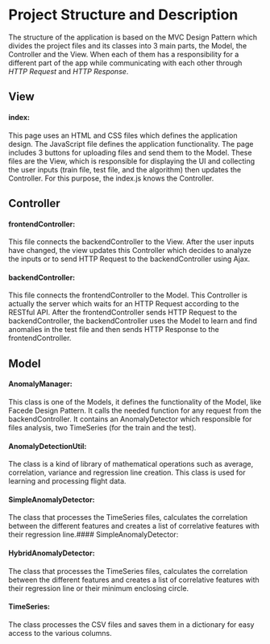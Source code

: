 # Project Structure and Description
The structure of the application is based on the MVC Design Pattern which divides the project files and its classes into 3 main parts, the Model, the Controller and the View. When each of them has a responsibility for a different part of the app while communicating with each other through *HTTP Request* and *HTTP Response*.

## View
#### index:
This page uses an HTML and CSS files which defines the application design. The JavaScript file defines the application functionality. The page includes 3 buttons for uploading files and send them to the Model. These files are the View, which is responsible for displaying the UI and collecting the user inputs (train file, test file, and the algorithm) then updates the Controller. For this purpose, the index.js knows the Controller.

## Controller
#### frontendController:
This file connects the backendController to the View. After the user inputs have changed, the view updates this Controller 
which decides to analyze the inputs or to send HTTP Request to the backendController using Ajax.

#### backendController:
This file connects the frontendController to the Model. This Controller is actually the server which waits for an HTTP Request according to the RESTful API.
After the frontendController sends HTTP Request to the backendController, the backendController uses the Model to learn and find anomalies in the test file and then sends HTTP Response to the frontendController.
## Model
#### AnomalyManager:
This class is one of the Models, it defines the functionality of the Model, like Facede Design Pattern. It calls the needed function for any request from the backendController. It contains an AnomalyDetector which responsible for files analysis, two TimeSeries (for the train and the test).
#### AnomalyDetectionUtil:
The class is a kind of library of mathematical operations such as average, correlation, variance and regression line creation. This class is used for learning and processing flight data.
#### SimpleAnomalyDetector:
The class that processes the TimeSeries files, calculates the correlation between the different features and creates a list of correlative features with their regression line.#### SimpleAnomalyDetector:
#### HybridAnomalyDetector:
The class that processes the TimeSeries files, calculates the correlation between the different features and creates a list of correlative features with their regression line or their minimum enclosing circle.
#### TimeSeries:
The class processes the CSV files and saves them in a dictionary for easy access to the various columns.
